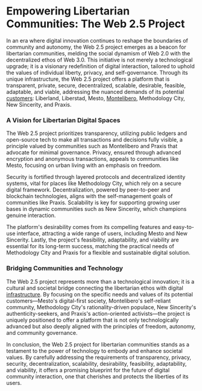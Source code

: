 # Empowering Libertarian Communities: The Web 2.5 Project

In an era where digital innovation continues to reshape the boundaries of community and autonomy, the Web 2.5 project emerges as a beacon for libertarian communities, melding the social dynamism of Web 2.0 with the decentralized ethos of Web 3.0. This initiative is not merely a technological upgrade; it is a visionary redefinition of digital interaction, tailored to uphold the values of individual liberty, privacy, and self-governance. Through its unique infrastructure, the Web 2.5 project offers a platform that is transparent, private, secure, decentralized, scalable, desirable, feasible, adaptable, and viable, addressing the nuanced demands of its potential [customers](/customers/README.md): Liberland, Liberstad, Mesto, [Montelibero](/customers/montelibero/README.md), Methodology City, New Sincerity, and Praxis.

### A Vision for Libertarian Digital Spaces

The Web 2.5 project prioritizes transparency, utilizing public ledgers and open-source tech to make all transactions and decisions fully visible, a principle valued by communities such as Montelibero and Praxis that advocate for minimal governance. Privacy, ensured through advanced encryption and anonymous transactions, appeals to communities like Mesto, focusing on urban living with an emphasis on freedom.

Security is fortified through layered protocols and decentralized identity systems, vital for places like Methodology City, which rely on a secure digital framework. Decentralization, powered by peer-to-peer and blockchain technologies, aligns with the self-management goals of communities like Praxis. Scalability is key for supporting growing user bases in dynamic communities such as New Sincerity, which champions genuine interaction.

The platform's desirability comes from its compelling features and easy-to-use interface, attracting a wide range of users, including Mesto and New Sincerity. Lastly, the project's feasibility, adaptability, and viability are essential for its long-term success, matching the practical needs of Methodology City and Praxis for a flexible and sustainable digital solution.

### Bridging Communities and Technology

The Web 2.5 project represents more than a technological innovation; it is a cultural and societal bridge connecting the libertarian ethos with digital [infrastructure](/requirements/README.md). By focusing on the specific needs and values of its potential customers—Mesto's digital-first society, Montelibero's self-reliant community, Methodology City's rationality-driven populace, New Sincerity's authenticity-seekers, and Praxis's action-oriented activists—the project is uniquely positioned to offer a platform that is not only technologically advanced but also deeply aligned with the principles of freedom, autonomy, and community governance.

In conclusion, the Web 2.5 project for libertarian communities stands as a testament to the power of technology to embody and enhance societal values. By carefully addressing the requirements of transparency, privacy, security, decentralization, scalability, desirability, feasibility, adaptability, and viability, it offers a promising blueprint for the future of digital community interaction, one that cherishes and protects the liberties of its users.